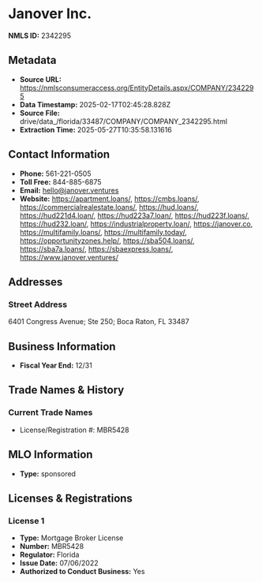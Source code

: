 # Janover Inc.

**NMLS ID:** 2342295

## Metadata
- **Source URL:** https://nmlsconsumeraccess.org/EntityDetails.aspx/COMPANY/2342295
- **Data Timestamp:** 2025-02-17T02:45:28.828Z
- **Source File:** drive/data_/florida/33487/COMPANY/COMPANY_2342295.html
- **Extraction Time:** 2025-05-27T10:35:58.131616

## Contact Information
- **Phone:** 561-221-0505
- **Toll Free:** 844-885-6875
- **Email:** hello@janover.ventures
- **Website:** https://apartment.loans/, https://cmbs.loans/, https://commercialrealestate.loans/, https://hud.loans/, https://hud221d4.loan/, https://hud223a7.loan/, https://hud223f.loans/, https://hud232.loan/, https://industrialproperty.loan/, https://janover.co, https://multifamily.loans/, https://multifamily.today/, https://opportunityzones.help/, https://sba504.loans/, https://sba7a.loans/, https://sbaexpress.loans/, https://www.janover.ventures/

## Addresses
### Street Address
6401 Congress Avenue; Ste 250; Boca Raton, FL 33487

## Business Information
- **Fiscal Year End:** 12/31

## Trade Names & History
### Current Trade Names
- License/Registration #: MBR5428

## MLO Information
- **Type:** sponsored

## Licenses & Registrations

### License 1
- **Type:** Mortgage Broker License
- **Number:** MBR5428
- **Regulator:** Florida
- **Issue Date:** 07/06/2022
- **Authorized to Conduct Business:** Yes
